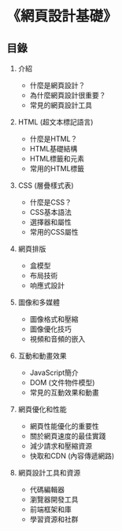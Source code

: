 # 《網頁設計基礎》

## 目錄

1. 介紹
   - 什麼是網頁設計？
   - 為什麼網頁設計很重要？
   - 常見的網頁設計工具

2. HTML (超文本標記語言)
   - 什麼是HTML？
   - HTML基礎結構
   - HTML標籤和元素
   - 常用的HTML標籤

3. CSS (層疊樣式表)
   - 什麼是CSS？
   - CSS基本語法
   - 選擇器和屬性
   - 常用的CSS屬性

4. 網頁排版
   - 盒模型
   - 布局技術
   - 响應式設計

5. 圖像和多媒體
   - 圖像格式和壓縮
   - 圖像優化技巧
   - 視頻和音頻的嵌入

6. 互動和動畫效果
   - JavaScript簡介
   - DOM (文件物件模型)
   - 常見的互動效果和動畫

7. 網頁優化和性能
   - 網頁性能優化的重要性
   - 關於網頁速度的最佳實踐
   - 減少請求和壓縮資源
   - 快取和CDN (內容傳遞網路)

8. 網頁設計工具和資源
   - 代碼編輯器
   - 瀏覽器開發工具
   - 前端框架和庫
   - 學習資源和社群